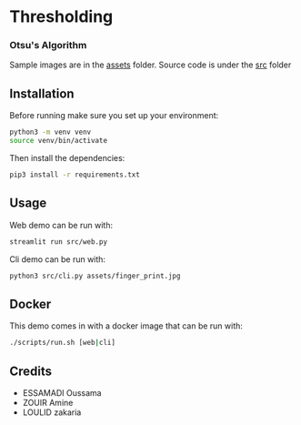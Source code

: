 # Thresholding
### Otsu's Algorithm

Sample images are in the [assets](./assets) folder.
Source code is under the [src](./src/) folder

## Installation

Before running make sure you set up your environment:

```sh
python3 -m venv venv
source venv/bin/activate
```

Then install the dependencies:

```sh
pip3 install -r requirements.txt
```

## Usage

Web demo can be run with:

```sh
streamlit run src/web.py
```

Cli demo can be run with:

```sh
python3 src/cli.py assets/finger_print.jpg
```

## Docker

This demo comes in with a docker image that can be run with:

```sh
./scripts/run.sh [web|cli]
```

## Credits

- ESSAMADI Oussama
- ZOUIR Amine
- LOULID zakaria